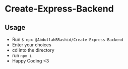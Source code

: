 # Create-Express-Backend

## Usage
 - Run `$ npx @AbdullahBRashid/Create-Express-Backend`
 - Enter your choices
 - cd into the directory
 - run `npm i`
 - Happy Coding <3